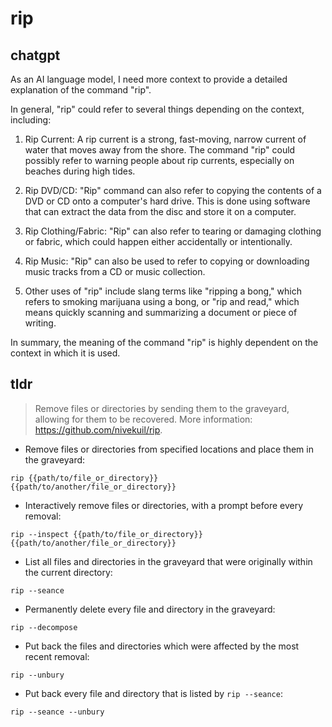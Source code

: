 # rip 
## chatgpt 
As an AI language model, I need more context to provide a detailed explanation of the command "rip". 

In general, "rip" could refer to several things depending on the context, including:

1. Rip Current: A rip current is a strong, fast-moving, narrow current of water that moves away from the shore. The command "rip" could possibly refer to warning people about rip currents, especially on beaches during high tides.

2. Rip DVD/CD: "Rip" command can also refer to copying the contents of a DVD or CD onto a computer's hard drive. This is done using software that can extract the data from the disc and store it on a computer.

3. Rip Clothing/Fabric: "Rip" can also refer to tearing or damaging clothing or fabric, which could happen either accidentally or intentionally.

4. Rip Music: "Rip" can also be used to refer to copying or downloading music tracks from a CD or music collection.

5. Other uses of "rip" include slang terms like "ripping a bong," which refers to smoking marijuana using a bong, or "rip and read," which means quickly scanning and summarizing a document or piece of writing.

In summary, the meaning of the command "rip" is highly dependent on the context in which it is used. 

## tldr 
 
> Remove files or directories by sending them to the graveyard, allowing for them to be recovered.
> More information: <https://github.com/nivekuil/rip>.

- Remove files or directories from specified locations and place them in the graveyard:

`rip {{path/to/file_or_directory}} {{path/to/another/file_or_directory}}`

- Interactively remove files or directories, with a prompt before every removal:

`rip --inspect {{path/to/file_or_directory}} {{path/to/another/file_or_directory}}`

- List all files and directories in the graveyard that were originally within the current directory:

`rip --seance`

- Permanently delete every file and directory in the graveyard:

`rip --decompose`

- Put back the files and directories which were affected by the most recent removal:

`rip --unbury`

- Put back every file and directory that is listed by `rip --seance`:

`rip --seance --unbury`
